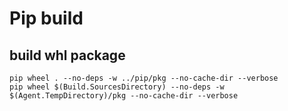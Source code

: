 # Pip build

## build whl package
```
pip wheel . --no-deps -w ../pip/pkg --no-cache-dir --verbose
pip wheel $(Build.SourcesDirectory) --no-deps -w $(Agent.TempDirectory)/pkg --no-cache-dir --verbose
```
